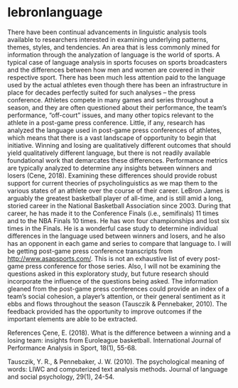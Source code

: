 # lebronlanguage	

There have been continual advancements in linguistic analysis tools available to researchers interested in examining underlying patterns, themes, styles, and tendencies. An area that is less commonly mined for information through the analyzation of language is the world of sports. A typical case of language analysis in sports focuses on sports broadcasters and the differences between how men and women are covered in their respective sport. There has been much less attention paid to the language used by the actual athletes even though there has been an infrastructure in place for decades perfectly suited for such analyses – the press conference. Athletes compete in many games and series throughout a season, and they are often questioned about their performance, the team’s performance, “off-court” issues, and many other topics relevant to the athlete in a post-game press conference. Little, if any, research has analyzed the language used in post-game press conferences of athletes, which means that there is a vast landscape of opportunity to begin that initiative. Winning and losing are qualitatively different outcomes that should yield qualitatively different language, but there is not readily available foundational work that demarcates these differences. Performance metrics are typically analyzed to determine any insights between winners and losers (Cene, 2018). Examining these differences should provide robust support for current theories of psycholinguistics as we map them to the various states of an athlete over the course of their career. 
LeBron James is arguably the greatest basketball player of all-time, and is still amid a long, storied career in the National Basketball Association since 2003. During that career, he has made it to the Conference Finals (i.e., semifinals) 11 times and to the NBA Finals 10 times. He has won four championships and lost six times in the Finals. He is a wonderful case study to determine individual differences in the language used between winners and losers, and he also has an opponent in each game and series to compare that language to.  I will be getting post-game press conference transcripts from http://www.asapsports.com/. This is not an exhaustive list of every post-game press conference for those series. Also, I will not be examining the questions asked in this exploratory study, but future research should incorporate the influence of the questions being asked. The information gleaned from the post-game press conferences could provide an index of a team’s social cohesion, a player’s attention, or their general sentiment as it ebbs and flows throughout the season (Tausczik & Pennebaker, 2010). The feedback provided has the opportunity to improve outcomes if the important elements are able to be extracted.


References
Çene, E. (2018). What is the difference between a winning and a losing team: insights from Euroleague basketball. International Journal of Performance Analysis in Sport, 18(1), 55-68.

Tausczik, Y. R., & Pennebaker, J. W. (2010). The psychological meaning of words: LIWC and computerized text analysis methods. Journal of language and social psychology, 29(1), 24-54.


